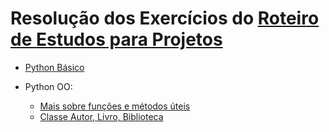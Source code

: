 # Resolução dos Exercícios do <a href="https://github.com/piim-lab/roteiro-projetos">Roteiro de Estudos para Projetos</a>

* <a href="https://github.com/Letsts/ExerciciosPython/blob/main/Python%20Basico%20Exercicios/python-basico-exs.ipynb">Python Básico</a>

* Python OO:
   * <a href="https://github.com/Letsts/ExerciciosPython/blob/main/Python%20OO%20Exercicios/pythonOO-mais-sobre-funcoes-e-metodos-uteis-exs.ipynb">Mais sobre funções e métodos úteis</a>
   * <a href= "https://github.com/Letsts/ExerciciosPython/blob/main/Python%20OO%20Exercicios/pythonOO-classe-autor-livro-e-biblioteca-exs.ipynb">Classe Autor, Livro, Biblioteca</a>
